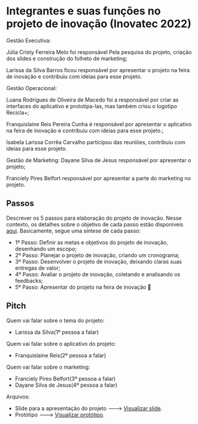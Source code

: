 # Integrantes e suas funções no projeto de inovação (Inovatec 2022)

Gestão Executiva:

Júlia Cristy Ferreira Melo foi responsável Pela pesquisa do projeto, criação dos slides e construção do folheto de marketing;

Larissa da Silva Barros ficou responsável por apresentar o projeto na feira de inovação e contribuiu com ideias para esse projeto.

Gestão Operacional:

Luana Rodrigues de Oliveira de Macedo foi a responsável por criar as interfaces do aplicativo e prototipa-las, mas também criou o logotipo Recicla+;

Franquislaine Reis Pereira Cunha é responsável por apresentar o aplicativo na feira de inovação e contribuiu com ideias para esse projeto.;

Isabela Larissa Corrêa Carvalho participou das reuniões, contribuiu com ideias para esse projeto.

Gestão de Marketing:
Dayane Silva de Jesus responsável por apresentar o projeto;

Franciely Pires Belfort responsável por apresentar a parte do marketing no projeto.

## Passos

Descrever os 5 passos para elaboração do projeto de inovação. Nesse contexto, os detalhes sobre o objetivo de cada passo estão disponíveis [aqui](https://academiapme-my.sharepoint.com/:w:/g/personal/marjory_dio_me/Efb7IK14WzJNhnx7wmDwh9gBydAUvsgfLgGvpanquISsZg). Basicamente, segue uma síntese de cada passo:
- 1º Passo: Definir as metas e objetivos do projeto de inovação, desenhando um escopo; 
- 2º Passo: Planejar o projeto de inovação, criando um cronograma; 
- 3º Passo: Desenvolver o projeto de inovação, deixando claras suas entregas de valor; 
- 4º Passo: Avaliar o projeto de inovação, coletando e analisando os feedbacks;
- 5º Passo: Apresentar do projeto na feira de inovação 🚀

## Pitch

Quem vai falar sobre o tema do projeto:

- Larissa da Silva(1º pessoa a falar)

Quem vai falar sobre o aplicativo do projeto:

- Franquislaine Reis(2º pessoa a falar)

Quem vai falar sobre o marketing:
- Franciely Pires Belfort(3º pessoa a falar)
- Dayane Silva de Jesus(4º pessoa a falar)

Arquivos:
- Slide para a apresentação do projeto ---> [Visualizar slide](https://docs.google.com/presentation/d/1tTmKsZliQ9Y01xB-288Y05aQewid2AijS89xZhno1cM/edit?usp=sharing).
- Protótipo ---> [Visualizar protótipo](https://www.figma.com/proto/Kmopgey9w8H474HmgE8w17/Interface-mobile?page-id=0%3A1&node-id=1%3A2&viewport=119%2C284%2C0.52&scaling=scale-down&starting-point-node-id=1%3A179).
